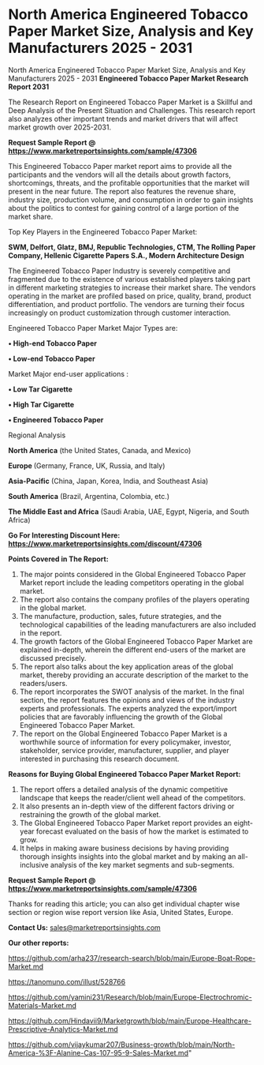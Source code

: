 # North America Engineered Tobacco Paper Market Size, Analysis and Key Manufacturers 2025 - 2031
North America Engineered Tobacco Paper Market Size, Analysis and Key Manufacturers 2025 - 2031
<strong>Engineered Tobacco Paper Market Research Report 2031</strong>

The Research Report on Engineered Tobacco Paper Market is a Skillful and Deep Analysis of the Present Situation and Challenges. This research report also analyzes other important trends and market drivers that will affect market growth over 2025-2031.

<strong>Request Sample Report @ <a href=https://www.marketreportsinsights.com/sample/47306>https://www.marketreportsinsights.com/sample/47306</a></strong>

This Engineered Tobacco Paper market report aims to provide all the participants and the vendors will all the details about growth factors, shortcomings, threats, and the profitable opportunities that the market will present in the near future. The report also features the revenue share, industry size, production volume, and consumption in order to gain insights about the politics to contest for gaining control of a large portion of the market share.

Top Key Players in the Engineered Tobacco Paper Market:

<strong>SWM, Delfort, Glatz, BMJ, Republic Technologies, CTM, The Rolling Paper Company, Hellenic Cigarette Papers S.A., Modern Architecture Design</strong>

The Engineered Tobacco Paper Industry is severely competitive and fragmented due to the existence of various established players taking part in different marketing strategies to increase their market share. The vendors operating in the market are profiled based on price, quality, brand, product differentiation, and product portfolio. The vendors are turning their focus increasingly on product customization through customer interaction.

Engineered Tobacco Paper Market Major Types are:

<strong>•  High-end Tobacco Paper

•  Low-end Tobacco Paper</strong>

Market Major end-user applications :

<strong>•  Low Tar Cigarette

•  High Tar Cigarette

•  Engineered Tobacco Paper</strong>

Regional Analysis

</u><strong><b>North America</b></strong> (the United States, Canada, and Mexico)

<strong><b>Europe </b></strong>(Germany, France, UK, Russia, and Italy)

<strong><b>Asia-Pacific</b></strong> (China, Japan, Korea, India, and Southeast Asia)

<strong><b>South America</b></strong> (Brazil, Argentina, Colombia, etc.)

<strong><b>The Middle East and Africa</b></strong> (Saudi Arabia, UAE, Egypt, Nigeria, and South Africa)

<strong>Go For Interesting Discount Here: <a href=https://www.marketreportsinsights.com/discount/47306>https://www.marketreportsinsights.com/discount/47306</a></strong>

<strong>Points Covered in The Report:</strong>
<ol>
  <li>The major points considered in the Global Engineered Tobacco Paper Market report include the leading competitors operating in the global market.</li>
  <li>The report also contains the company profiles of the players operating in the global market.</li>
  <li>The manufacture, production, sales, future strategies, and the technological capabilities of the leading manufacturers are also included in the report.</li>
  <li>The growth factors of the Global Engineered Tobacco Paper Market are explained in-depth, wherein the different end-users of the market are discussed precisely.</li>
  <li>The report also talks about the key application areas of the global market, thereby providing an accurate description of the market to the readers/users.</li>
  <li>The report incorporates the SWOT analysis of the market. In the final section, the report features the opinions and views of the industry experts and professionals. The experts analyzed the export/import policies that are favorably influencing the growth of the Global Engineered Tobacco Paper Market.</li>
  <li>The report on the Global Engineered Tobacco Paper Market is a worthwhile source of information for every policymaker, investor, stakeholder, service provider, manufacturer, supplier, and player interested in purchasing this research document.</li>
</ol>
<strong>Reasons for Buying Global Engineered Tobacco Paper Market Report:</strong>

<ol>
  <li>The report offers a detailed analysis of the dynamic competitive landscape that keeps the reader/client well ahead of the competitors.</li>
  <li>It also presents an in-depth view of the different factors driving or restraining the growth of the global market.</li>
  <li>The Global Engineered Tobacco Paper Market report provides an eight-year forecast evaluated on the basis of how the market is estimated to grow.</li>
  <li>It helps in making aware business decisions by having providing thorough insights insights into the global market and by making an all-inclusive analysis of the key market segments and sub-segments.</li>
</ol>
<strong>Request Sample Report @ <a href=https://www.marketreportsinsights.com/sample/47306>https://www.marketreportsinsights.com/sample/47306</a></strong>


Thanks for reading this article; you can also get individual chapter wise section or region wise report version like Asia, United States, Europe.

<strong>Contact Us:</strong>
sales@marketreportsinsights.com

<strong>Our other reports:</strong>

<a href=https://github.com/arha237/research-search/blob/main/Europe-Boat-Rope-Market.md>https://github.com/arha237/research-search/blob/main/Europe-Boat-Rope-Market.md</a>

<a href=https://tanomuno.com/illust/528766>https://tanomuno.com/illust/528766</a>

<a href=https://github.com/yamini231/Research/blob/main/Europe-Electrochromic-Materials-Market.md>https://github.com/yamini231/Research/blob/main/Europe-Electrochromic-Materials-Market.md</a>

<a href=https://github.com/Hindavii9/Marketgrowth/blob/main/Europe-Healthcare-Prescriptive-Analytics-Market.md>https://github.com/Hindavii9/Marketgrowth/blob/main/Europe-Healthcare-Prescriptive-Analytics-Market.md</a>

<a href=https://github.com/vijaykumar207/Business-growth/blob/main/North-America-%3F-Alanine-Cas-107-95-9-Sales-Market.md>https://github.com/vijaykumar207/Business-growth/blob/main/North-America-%3F-Alanine-Cas-107-95-9-Sales-Market.md</a>"
